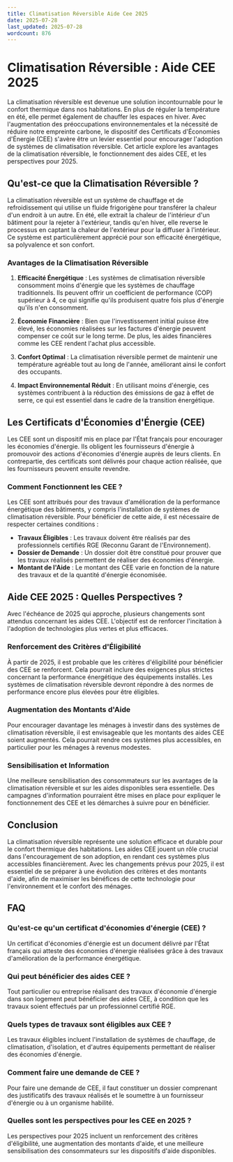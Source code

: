 ```yaml
---
title: Climatisation Réversible Aide Cee 2025
date: 2025-07-28
last_updated: 2025-07-28
wordcount: 876
---
```


# Climatisation Réversible : Aide CEE 2025

La climatisation réversible est devenue une solution incontournable pour le confort thermique dans nos habitations. En plus de réguler la température en été, elle permet également de chauffer les espaces en hiver. Avec l'augmentation des préoccupations environnementales et la nécessité de réduire notre empreinte carbone, le dispositif des Certificats d'Économies d'Énergie (CEE) s'avère être un levier essentiel pour encourager l'adoption de systèmes de climatisation réversible. Cet article explore les avantages de la climatisation réversible, le fonctionnement des aides CEE, et les perspectives pour 2025.

## Qu'est-ce que la Climatisation Réversible ?

La climatisation réversible est un système de chauffage et de refroidissement qui utilise un fluide frigorigène pour transférer la chaleur d'un endroit à un autre. En été, elle extrait la chaleur de l'intérieur d'un bâtiment pour la rejeter à l'extérieur, tandis qu'en hiver, elle reverse le processus en captant la chaleur de l'extérieur pour la diffuser à l'intérieur. Ce système est particulièrement apprécié pour son efficacité énergétique, sa polyvalence et son confort.

### Avantages de la Climatisation Réversible

1. **Efficacité Énergétique** : Les systèmes de climatisation réversible consomment moins d'énergie que les systèmes de chauffage traditionnels. Ils peuvent offrir un coefficient de performance (COP) supérieur à 4, ce qui signifie qu'ils produisent quatre fois plus d'énergie qu'ils n'en consomment.

2. **Économie Financière** : Bien que l'investissement initial puisse être élevé, les économies réalisées sur les factures d'énergie peuvent compenser ce coût sur le long terme. De plus, les aides financières comme les CEE rendent l'achat plus accessible.

3. **Confort Optimal** : La climatisation réversible permet de maintenir une température agréable tout au long de l'année, améliorant ainsi le confort des occupants.

4. **Impact Environnemental Réduit** : En utilisant moins d'énergie, ces systèmes contribuent à la réduction des émissions de gaz à effet de serre, ce qui est essentiel dans le cadre de la transition énergétique.

## Les Certificats d'Économies d'Énergie (CEE)

Les CEE sont un dispositif mis en place par l'État français pour encourager les économies d'énergie. Ils obligent les fournisseurs d'énergie à promouvoir des actions d'économies d'énergie auprès de leurs clients. En contrepartie, des certificats sont délivrés pour chaque action réalisée, que les fournisseurs peuvent ensuite revendre.

### Comment Fonctionnent les CEE ?

Les CEE sont attribués pour des travaux d'amélioration de la performance énergétique des bâtiments, y compris l'installation de systèmes de climatisation réversible. Pour bénéficier de cette aide, il est nécessaire de respecter certaines conditions :

- **Travaux Éligibles** : Les travaux doivent être réalisés par des professionnels certifiés RGE (Reconnu Garant de l'Environnement).
- **Dossier de Demande** : Un dossier doit être constitué pour prouver que les travaux réalisés permettent de réaliser des économies d'énergie.
- **Montant de l'Aide** : Le montant des CEE varie en fonction de la nature des travaux et de la quantité d'énergie économisée.

## Aide CEE 2025 : Quelles Perspectives ?

Avec l'échéance de 2025 qui approche, plusieurs changements sont attendus concernant les aides CEE. L'objectif est de renforcer l'incitation à l'adoption de technologies plus vertes et plus efficaces.

### Renforcement des Critères d'Éligibilité

À partir de 2025, il est probable que les critères d'éligibilité pour bénéficier des CEE se renforcent. Cela pourrait inclure des exigences plus strictes concernant la performance énergétique des équipements installés. Les systèmes de climatisation réversible devront répondre à des normes de performance encore plus élevées pour être éligibles.

### Augmentation des Montants d'Aide

Pour encourager davantage les ménages à investir dans des systèmes de climatisation réversible, il est envisageable que les montants des aides CEE soient augmentés. Cela pourrait rendre ces systèmes plus accessibles, en particulier pour les ménages à revenus modestes.

### Sensibilisation et Information

Une meilleure sensibilisation des consommateurs sur les avantages de la climatisation réversible et sur les aides disponibles sera essentielle. Des campagnes d'information pourraient être mises en place pour expliquer le fonctionnement des CEE et les démarches à suivre pour en bénéficier.

## Conclusion

La climatisation réversible représente une solution efficace et durable pour le confort thermique des habitations. Les aides CEE jouent un rôle crucial dans l'encouragement de son adoption, en rendant ces systèmes plus accessibles financièrement. Avec les changements prévus pour 2025, il est essentiel de se préparer à une évolution des critères et des montants d'aide, afin de maximiser les bénéfices de cette technologie pour l'environnement et le confort des ménages.

## FAQ

### Qu'est-ce qu'un certificat d'économies d'énergie (CEE) ?

Un certificat d'économies d'énergie est un document délivré par l'État français qui atteste des économies d'énergie réalisées grâce à des travaux d'amélioration de la performance énergétique.

### Qui peut bénéficier des aides CEE ?

Tout particulier ou entreprise réalisant des travaux d'économie d'énergie dans son logement peut bénéficier des aides CEE, à condition que les travaux soient effectués par un professionnel certifié RGE.

### Quels types de travaux sont éligibles aux CEE ?

Les travaux éligibles incluent l'installation de systèmes de chauffage, de climatisation, d'isolation, et d'autres équipements permettant de réaliser des économies d'énergie.

### Comment faire une demande de CEE ?

Pour faire une demande de CEE, il faut constituer un dossier comprenant des justificatifs des travaux réalisés et le soumettre à un fournisseur d'énergie ou à un organisme habilité.

### Quelles sont les perspectives pour les CEE en 2025 ?

Les perspectives pour 2025 incluent un renforcement des critères d'éligibilité, une augmentation des montants d'aide, et une meilleure sensibilisation des consommateurs sur les dispositifs d'aide disponibles.